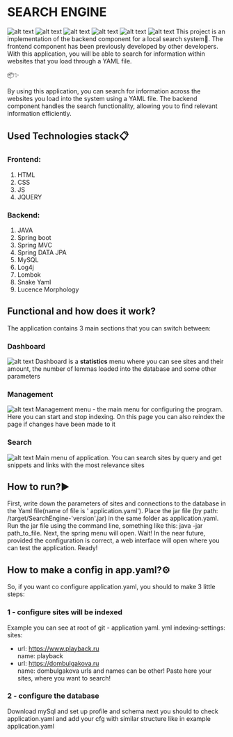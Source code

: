 # SEARCH ENGINE

![alt text](https://img.shields.io/badge/java-spring-green)
![alt text](https://img.shields.io/badge/lucence-morphology-red)
![alt text](https://img.shields.io/badge/My-SQL-blue)
![alt text](https://img.shields.io/badge/html-css%20js%20jquery-8A2BE2)
![alt text](https://img.shields.io/badge/study-project-violet)
![alt text](https://i.imgur.com/olaNb2z.png)
This project is an implementation of the backend component for a local search system🔎.
The frontend component has been previously developed by other developers.
With this application, you will be able to search for information within websites that you load through a YAML file.

📦✨

By using this application, you can search for information across the websites you load into the system using a YAML
file.
The backend component handles the search functionality, allowing you to find relevant information efficiently.

## Used Technologies stack📋

### Frontend:

1. HTML
2. CSS
3. JS
4. JQUERY

### Backend:

1. JAVA
2. Spring boot
3. Spring MVC
4. Spring DATA JPA
5. MySQL
6. Log4j
7. Lombok
8. Snake Yaml
9. Lucence Morphology

## Functional and how does it work?

The application contains 3 main sections that you can switch between:

### Dashboard

![alt text](https://i.imgur.com/NmNE6Rn.png)
Dashboard is a **statistics** menu where you can see sites and their amount, the number of lemmas loaded into the
database and some other parameters

### Management

![alt text](https://i.imgur.com/vOxCnUV.png)
Management menu - the main menu for configuring the program. Here you can start and stop indexing. On this page you can
also reindex the page if changes have been made to it

### Search

![alt text](https://i.imgur.com/olaNb2z.png)
Main menu of application. You can search sites by query and get snippets and links with the most relevance sites

## How to run?▶️

First, write down the parameters of sites and connections to the database in the Yaml file(name of file is '
application.yaml'). Place the jar file (by path: /target/SearchEngine-'version'.jar) in the same folder as
application.yaml. Run the jar file using the command line, something like this: java -jar path_to_file. Next, the spring
menu will open. Wait! In the near future, provided the configuration is correct, a web interface will open where you can
test the application. Ready!

## How to make a config in app.yaml?⚙️

So, if you want co configure application.yaml, you should to make 3 little steps:

### 1 - configure sites will be indexed

Example you can see at root of git - application yaml.
yml indexing-settings:  
sites:

- url: https://www.playback.ru  
  name: playback
- url: https://dombulgakova.ru  
  name: dombulgakova
  urls and names can be other! Paste here your sites, where you
  want to search!

### 2 - configure the database

Download mySql and set up profile and schema
next you should to check application.yaml and add your cfg with similar structure like in example application.yaml
